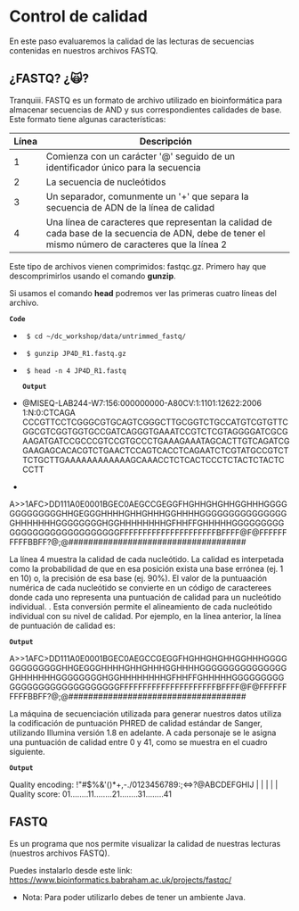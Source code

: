 # Control de calidad 

En este paso evaluaremos la calidad de las lecturas de secuencias contenidas en nuestros archivos FASTQ.

## ¿FASTQ? ¿🙀?
Tranquiii. FASTQ es un formato de archivo utilizado en bioinformática para almacenar secuencias de AND y sus correspondientes calidades de base.
Este formato tiene algunas características: 


|      Línea      |      Descripción      |
| --------------- | --------------------- |
|  1              | Comienza con un carácter '@' seguido de un identificador único para la secuencia |
|  2              | La secuencia de nucleótidos |
|  3              | Un separador, comunmente un '+' que separa la secuencia de ADN de la línea de calidad |
|  4              | Una línea de caracteres que representan la calidad de cada base de la secuencia de ADN, debe de tener el mismo número de caracteres que la línea 2 | 

Este tipo de archivos vienen comprimidos: fastqc.gz. Primero hay que descomprimirlos usando el comando **gunzip**.

Si usamos el comando **head** podremos ver las primeras cuatro líneas del archivo.

   **`Code`** 

*      $ cd ~/dc_workshop/data/untrimmed_fastq/

*      $ gunzip JP4D_R1.fastq.gz

*      $ head -n 4 JP4D_R1.fastq

   
   **`Output`** 
   
* @MISEQ-LAB244-W7:156:000000000-A80CV:1:1101:12622:2006 1:N:0:CTCAGA
CCCGTTCCTCGGGCGTGCAGTCGGGCTTGCGGTCTGCCATGTCGTGTTCGGCGTCGGTGGTGCCGATCAGGGTGAAATCCGTCTCGTAGGGGATCGCGAAGATGATCCGCCCGTCCGTGCCCTGAAAGAAATAGCACTTGTCAGATCGGAAGAGCACACGTCTGAACTCCAGTCACCTCAGAATCTCGTATGCCGTCTTCTGCTTGAAAAAAAAAAAAGCAAACCTCTCACTCCCTCTACTCTACTCCCTT

+                                                                                                
A>>1AFC>DD111A0E0001BGEC0AEGCCGEGGFHGHHGHGHHGGHHHGGGGGGGGGGGGGHHGEGGGHHHHGHHGHHHGGHHHHGGGGGGGGGGGGGGGGHHHHHHHGGGGGGGGHGGHHHHHHHHGFHHFFGHHHHHGGGGGGGGGGGGGGGGGGGGGGGGGGGGFFFFFFFFFFFFFFFFFFFFFBFFFF@F@FFFFFFFFFFBBFF?@;@####################################

La línea 4 muestra la calidad de cada nucleótido. La calidad es interpetada como la probabilidad de que en esa posición exista una base errónea (ej. 1 en 10) o, la precisión de esa base (ej. 90%). El valor de la puntuaación numérica de cada nucleótido se convierte en un código de caracterees donde cada uno representa una puntuación de calidad para un nucleótido individual. . Esta conversión permite el alineamiento de cada nucleótido individual con su nivel de calidad. Por ejemplo, en la línea anterior, la línea de puntuación de calidad es:

  **`Output`** 


A>>1AFC>DD111A0E0001BGEC0AEGCCGEGGFHGHHGHGHHGGHHHGGGGGGGGGGGGGHHGEGGGHHHHGHHGHHHGGHHHHGGGGGGGGGGGGGGGGHHHHHHHGGGGGGGGHGGHHHHHHHHGFHHFFGHHHHHGGGGGGGGGGGGGGGGGGGGGGGGGGGGFFFFFFFFFFFFFFFFFFFFFBFFFF@F@FFFFFFFFFFBBFF?@;@#################################### 

 La máquina de secuenciación utilizada para generar nuestros datos utiliza la codificación de puntuación PHRED de calidad estándar de Sanger, utilizando Illumina versión 1.8 en adelante. A cada personaje se le asigna una puntuación de calidad entre 0 y 41, como se muestra en el cuadro siguiente.

  **`Output`** 

  
  Quality encoding: !"#$%&'()*+,-./0123456789:;<=>?@ABCDEFGHIJ
                   |         |         |         |         |
Quality score:    01........11........21........31........41


## FASTQ

Es un programa que nos permite visualizar la calidad de nuestras lecturas (nuestros archivos FASTQ).

Puedes instalarlo desde este link: https://www.bioinformatics.babraham.ac.uk/projects/fastqc/

* Nota: Para poder utilizarlo debes de tener un ambiente Java.

  
